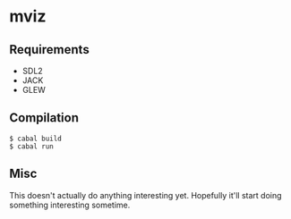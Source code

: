 # mviz
## Requirements
* SDL2
* JACK
* GLEW

## Compilation
```
$ cabal build
$ cabal run
```

## Misc
This doesn't actually do anything interesting yet. Hopefully it'll start doing something interesting sometime.